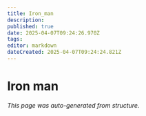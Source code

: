 ```yaml
---
title: Iron_man
description: 
published: true
date: 2025-04-07T09:24:26.970Z
tags: 
editor: markdown
dateCreated: 2025-04-07T09:24:24.821Z
---
```


# Iron man

*This page was auto-generated from structure.*